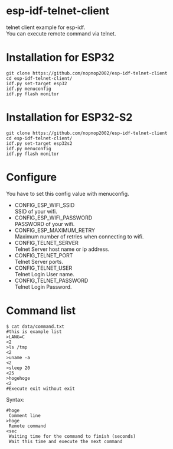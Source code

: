 # esp-idf-telnet-client
telnet client example for esp-idf.   
You can execute remote command via telnet.   

# Installation for ESP32
```
git clone https://github.com/nopnop2002/esp-idf-telnet-client
cd esp-idf-telnet-client/
idf.py set-target esp32
idf.py menuconfig
idf.py flash monitor
```

# Installation for ESP32-S2
```
git clone https://github.com/nopnop2002/esp-idf-telnet-client
cd esp-idf-telnet-client/
idf.py set-target esp32s2
idf.py menuconfig
idf.py flash monitor
```

# Configure
You have to set this config value with menuconfig.   
- CONFIG_ESP_WIFI_SSID   
SSID of your wifi.   
- CONFIG_ESP_WIFI_PASSWORD   
PASSWORD of your wifi.   
- CONFIG_ESP_MAXIMUM_RETRY   
Maximum number of retries when connecting to wifi.   
- CONFIG_TELNET_SERVER   
Telnet Server host name or ip address.   
- CONFIG_TELNET_PORT   
Telnet Server ports.   
- CONFIG_TELNET_USER   
Telnet Login User name.
- CONFIG_TELNET_PASSWORD   
Telnet Login Password.   

# Command list
```
$ cat data/command.txt
#this is example list
>LANG=C
<2
>ls /tmp
<2
>uname -a
<2
>sleep 20
<25
>hogehoge
<2
#Execute exit without exit
```

Syntax:   
```
#hoge   
 Comment line   
>hoge   
 Remote command   
<sec   
 Waiting time for the command to finish (seconds)   
 Wait this time and execute the next command   
```


